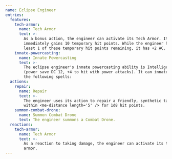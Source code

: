 ```yaml
---
name: Eclipse Engineer
entries:
  features:
    tech-armor:
      name: Tech Armor
      text: >-
        As a bonus action, the engineer can activate its Tech Armor. It
        immediately gains 10 temporary hit points. While the engineer has at
        least 1 of these temporary hit points remaining, it has +2 AC.
    innate-powercasting:
      name: Innate Powercasting
      text: >-
        The eclipse engineer's innate powercasting ability is Intelligence
        (power save DC 12, +4 to hit with power attacks). It can innately cast
        the following spells:
  actions:
    repair:
      name: Repair
      text: >-
        The engineer uses its action to repair a friendly, synthetic target
        within <me-distance length='5' /> for 1d8 hit points.
    summon-combat-drone:
      name: Summon Combat Drone
      text: The engineer summons a Combat Drone.
  reactions:
    tech-armor:
      name: Tech Armor
      text: >-
        As a reaction to taking damage, the engineer can activate its tech
        armor.
---
```

